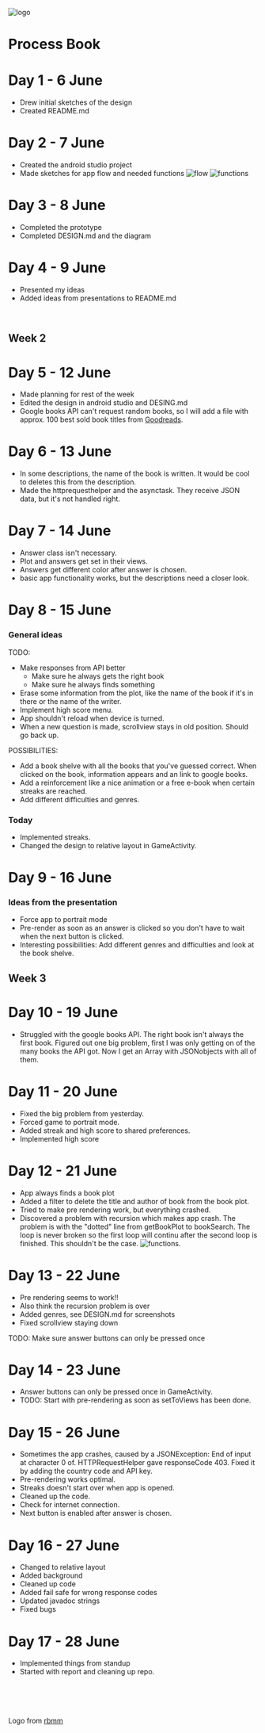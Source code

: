 ![logo](doc/textLogo.png)
# Process Book

# Day 1 - 6 June
- Drew initial sketches of the design
- Created README.md

# Day 2 - 7 June
- Created the android studio project
- Made sketches for app flow and needed functions
![flow](doc/appFlow.jpg)
![functions](doc/firstIdeaDiagram.jpg)

# Day 3 - 8 June
- Completed the prototype
- Completed DESIGN.md and the diagram

# Day 4 - 9 June
- Presented my ideas
- Added ideas from presentations to README.md
<br>

## Week 2
# Day 5 - 12 June
- Made planning for rest of the week
- Edited the design in android studio and DESING.md 
- Google books API can't request random books, so I will add a file with approx. 100 best sold book titles from [Goodreads](http://www.goodreads.com/list/show/33934.Best_Selling_Books_of_All_Time).

# Day 6 - 13 June
- In some descriptions, the name of the book is written. It would be cool to deletes this from the description.
- Made the httprequesthelper and the asynctask. They receive JSON data, but it's not handled right.

# Day 7 - 14 June
- Answer class isn't necessary. 
- Plot and answers get set in their views.
- Answers get different color after answer is chosen.
- basic app functionality works, but the descriptions need a closer look.

# Day 8 - 15 June
### General ideas
TODO:

- Make responses from API better
	- Make sure he always gets the right book
	- Make sure he always finds something
- Erase some information from the plot, like the name of the book if it's in there or the name of the writer.
- Implement high score menu.
- App shouldn't reload when device is turned.
- When a new question is made, scrollview stays in old position. Should go back up.

POSSIBILITIES:

- Add a book shelve with all the books that you've guessed correct. When clicked on the book, information appears and an link to google books. 
- Add a reinforcement like a nice animation or a free e-book when certain streaks are reached.
- Add different difficulties and genres.

### Today
- Implemented streaks.
- Changed the design to relative layout in GameActivity.

# Day 9 - 16 June
### Ideas from the presentation
- Force app to portrait mode
- Pre-render as soon as an answer is clicked so you don't have to wait when the next button is clicked.
- Interesting possibilities: Add different genres and difficulties and look at the book shelve.

## Week 3

# Day 10 - 19 June
- Struggled with the google books API. The right book isn't always the first book. Figured out one big problem, first I was only getting on of the many books the API got. Now I get an Array with JSONobjects with all of them.

# Day 11 - 20 June
- Fixed the big problem from yesterday.
- Forced game to portrait mode.
- Added streak and high score to shared preferences.
- Implemented high score

# Day 12 - 21 June
- App always finds a book plot
- Added a filter to delete the title and author of book from the book plot.
- Tried to make pre rendering work, but everything crashed.
- Discovered a problem with recursion which makes app crash. The problem is with the "dotted" line from getBookPlot to bookSearch. The loop is never broken so the first loop will continu after the second loop is finished. This shouldn't be the case. ![functions](doc/functionDiagram.jpg).

# Day 13 - 22 June
- Pre rendering seems to work!!
- Also think the recursion problem is over
- Added genres, see DESIGN.md for screenshots
- Fixed scrollview staying down

TODO:
Make sure answer buttons can only be pressed once

# Day 14 - 23 June
- Answer buttons can only be pressed once in GameActivity.
- TODO: Start with pre-rendering as soon as setToViews has been done.


# Day 15 - 26 June
- Sometimes the app crashes, caused by a JSONException: End of input at character 0 of. HTTPRequestHelper gave responseCode 403. Fixed it by adding the country code and API key.
- Pre-rendering works optimal.
- Streaks doesn't start over when app is opened.
- Cleaned up the code.
- Check for internet connection.
- Next button is enabled after answer is chosen.

# Day 16 - 27 June
- Changed to relative layout
- Added background
- Cleaned up code
- Added fail safe for wrong response codes
- Updated javadoc strings
- Fixed bugs


# Day 17 - 28 June
- Implemented things from standup
- Started with report and cleaning up repo.



<br><br><br><br>
Logo from [rbmm](http://rbmm.com/work/galahad-books-logo/)
